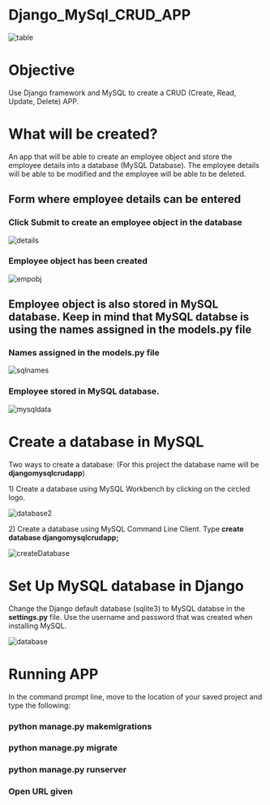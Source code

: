 # Django_MySql_CRUD_APP

<p align = "center">
  
![table](https://github.com/GabrielMacJr/Django_MySql_CRUD_APP/assets/110753469/fc2c6c14-baf9-407b-9e74-80cca24a2164) 

</p>


# Objective
Use Django framework and MySQL to create a CRUD (Create, Read, Update, Delete) APP.

# What will be created?
An app that will be able to create an employee object and store the
employee details into a database (MySQL Database).
The employee details will be able to be modified 
and the employee will be able to be deleted.

<p align = "center">
 
<h2>Form where employee details can be entered</h2>
<h3>Click Submit to create an employee object in the database</h3>

 ![details](https://github.com/GabrielMacJr/Django_MySql_CRUD_APP/assets/110753469/3ce993b6-294f-4c9a-839b-46331a635472)
 </p>

<p>
  <h3>Employee object has been created</h3>
  
  ![empobj](https://github.com/GabrielMacJr/Django_MySql_CRUD_APP/assets/110753469/9ddeba10-32cf-483a-8721-b39ff71e65d1)
</p>

<p> 
  <h2>Employee object is also stored in MySQL database. Keep in mind that MySQL databse is using the names assigned in the models.py file</h2>

  <h3>Names assigned in the models.py file</h3>
  
  ![sqlnames](https://github.com/GabrielMacJr/Django_MySql_CRUD_APP/assets/110753469/43edd868-3abc-412b-8f3f-9329301ea6ab)

  <h3>Employee stored in MySQL database.</h3>
  
  ![mysqldata](https://github.com/GabrielMacJr/Django_MySql_CRUD_APP/assets/110753469/422241a7-35ad-495e-837e-73e4c4eb0897) 
</p>
 
  
# Create a database in MySQL  
Two ways to create a database: (For this project the database name will be <b>djangomysqlcrudapp</b>)
<p>
1) Create a database using MySQL Workbench by clicking on the circled logo.

  ![database2](https://github.com/GabrielMacJr/Django_MySql_CRUD_APP/assets/110753469/5624871b-da29-4590-ac75-6a4ea7e7dc51)

</p>
<p>
2) Create a database using MySQL Command Line Client. Type <b>create database djangomysqlcrudapp;</b>
  
![createDatabase](https://github.com/GabrielMacJr/Django_MySql_CRUD_APP/assets/110753469/68daac99-d015-4c89-9d15-ca494b73fad0)
</p>

# Set Up MySQL database in Django   
<p>
  Change the Django default database (sqlite3) to MySQL databse in the <b>settings.py</b> file. Use the username and password that was created when installing MySQL.
  
  ![database](https://github.com/GabrielMacJr/Django_MySql_CRUD_APP/assets/110753469/53a51c9a-84b5-4559-917e-e6a001efef4a)

</p>

# Running APP
<p>In the command prompt line, move to the location of your saved project and type the following:
  <h3>python manage.py makemigrations</h3>
  <h3>python manage.py migrate</h3> 
  <h3>python manage.py runserver</h3> 
  <h3>Open URL given </h3>
</p>


